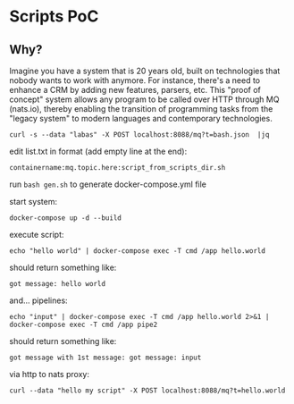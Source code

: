 # Scripts PoC 


## Why? 

Imagine you have a system that is 20 years old, built on technologies that nobody wants to work with anymore. For instance, there's a need to enhance a CRM by adding new features, parsers, etc. This "proof of concept" system allows any program to be called over HTTP through MQ (nats.io), thereby enabling the transition of programming tasks from the "legacy system" to modern languages and contemporary technologies. 



```
curl -s --data "labas" -X POST localhost:8088/mq?t=bash.json  |jq
```



edit list.txt in format (add empty line at the end):
```
containername:mq.topic.here:script_from_scripts_dir.sh

```

run `bash gen.sh` to generate docker-compose.yml file


start system:

```
docker-compose up -d --build
```

execute script:

```
echo "hello world" | docker-compose exec -T cmd /app hello.world
```

should return something like:

```
got message: hello world
```

and... pipelines:
```
echo "input" | docker-compose exec -T cmd /app hello.world 2>&1 | docker-compose exec -T cmd /app pipe2
```

should return something like:
```
got message with 1st message: got message: input
```


via http to nats proxy:
```
curl --data "hello my script" -X POST localhost:8088/mq?t=hello.world
```